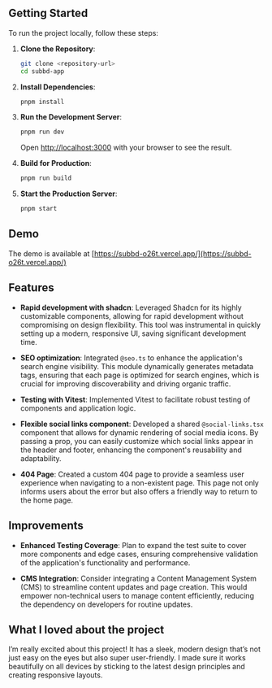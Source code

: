 ## Getting Started

To run the project locally, follow these steps:

1. **Clone the Repository**: 
   ```bash
   git clone <repository-url>
   cd subbd-app
   ```

2. **Install Dependencies**: 
   ```bash
   pnpm install
   ```

3. **Run the Development Server**: 
   ```bash
   pnpm run dev
   ```
   Open [http://localhost:3000](http://localhost:3000) with your browser to see the result.

4. **Build for Production**: 
   ```bash
   pnpm run build
   ```

5. **Start the Production Server**: 
   ```bash
   pnpm start
   ```

## Demo

The demo is available at [https://subbd-o26t.vercel.app/](https://subbd-o26t.vercel.app/)

## Features

- **Rapid development with shadcn**: 
  Leveraged Shadcn for its highly customizable components, allowing for rapid development without compromising on design flexibility. This tool was instrumental in quickly setting up a modern, responsive UI, saving significant development time.

- **SEO optimization**: 
  Integrated `@seo.ts` to enhance the application's search engine visibility. This module dynamically generates metadata tags, ensuring that each page is optimized for search engines, which is crucial for improving discoverability and driving organic traffic.

- **Testing with Vitest**: 
  Implemented Vitest to facilitate robust testing of components and application logic. 

- **Flexible social links component**: 
  Developed a shared `@social-links.tsx` component that allows for dynamic rendering of social media icons. By passing a prop, you can easily customize which social links appear in the header and footer, enhancing the component's reusability and adaptability.

- **404 Page**: 
  Created a custom 404 page to provide a seamless user experience when navigating to a non-existent page. This page not only informs users about the error but also offers a friendly way to return to the home page.

## Improvements

- **Enhanced Testing Coverage**: 
  Plan to expand the test suite to cover more components and edge cases, ensuring comprehensive validation of the application's functionality and performance.

- **CMS Integration**: 
  Consider integrating a Content Management System (CMS) to streamline content updates and page creation. This would empower non-technical users to manage content efficiently, reducing the dependency on developers for routine updates.

## What I loved about the project

I’m really excited about this project! It has a sleek, modern design that’s not just easy on the eyes but also super user-friendly. I made sure it works beautifully on all devices by sticking to the latest design principles and creating responsive layouts. 

